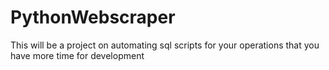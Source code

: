 # PythonWebscraper
This will be a project on automating sql scripts for your operations that you have more time for development